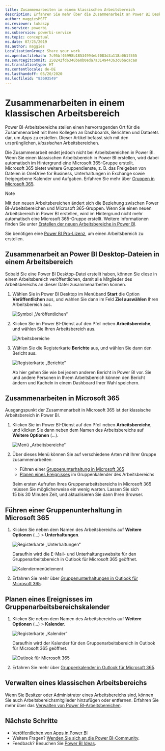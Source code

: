 ```yaml
---
title: Zusammenarbeiten in einem klassischen Arbeitsbereich
description: Erfahren Sie mehr über die Zusammenarbeit an Power BI Desktop-Dateien in Ihrem Arbeitsbereich und mithilfe von Microsoft 365-Diensten wie dem Freigeben von Dateien in OneDrive for Business, Unterhaltungen in Exchange, Kalendern und Aufgaben.
author: maggiesMSFT
ms.reviewer: lukaszp
ms.service: powerbi
ms.subservice: powerbi-service
ms.topic: conceptual
ms.date: 07/25/2019
ms.author: maggies
LocalizationGroup: Share your work
ms.openlocfilehash: 7c95bf46998b18534994ebf083d3a118a061f555
ms.sourcegitcommit: 250242fd6346b60b0eda7a314944363c0bacaca8
ms.translationtype: HT
ms.contentlocale: de-DE
ms.lasthandoff: 05/20/2020
ms.locfileid: "83693549"
---
```

# <a name="collaborate-in-a-classic-workspace"></a>Zusammenarbeiten in einem klassischen Arbeitsbereich
Power BI-Arbeitsbereiche stellen einen hervorragenden Ort für die Zusammenarbeit mit Ihren Kollegen an Dashboards, Berichten und Datasets dar, um *Apps* zu erstellen. Dieser Artikel befasst sich mit den ursprünglichen, *klassischen* Arbeitsbereichen.  

Die Zusammenarbeit endet jedoch nicht bei Arbeitsbereichen in Power BI. Wenn Sie einen klassischen Arbeitsbereich in Power BI erstellen, wird dabei automatisch im Hintergrund eine Microsoft 365-Gruppe erstellt. Microsoft 365 bietet weitere Gruppendienste, z. B. das Freigeben von Dateien in OneDrive for Business, Unterhaltungen in Exchange sowie freigegebene Kalender und Aufgaben. Erfahren Sie mehr über [Gruppen in Microsoft 365](https://support.office.com/article/Create-a-group-in-Office-365-7124dc4c-1de9-40d4-b096-e8add19209e9).

> [!NOTE]
> Mit den neuen Arbeitsbereichen ändert sich die Beziehung zwischen Power BI-Arbeitsbereichen und Microsoft 365-Gruppen. Wenn Sie einen neuen Arbeitsbereich in Power BI erstellen, wird im Hintergrund nicht mehr automatisch eine Microsoft 365-Gruppe erstellt. Weitere Informationen finden Sie unter [Erstellen der neuen Arbeitsbereiche in Power BI](service-create-the-new-workspaces.md).

Sie benötigen eine [Power BI Pro-Lizenz](../fundamentals/service-features-license-type.md), um einen Arbeitsbereich zu erstellen.

## <a name="collaborate-on-power-bi-desktop-files-in-a-workspace"></a>Zusammenarbeit an Power BI Desktop-Dateien in einem Arbeitsbereich
Sobald Sie eine Power BI Desktop-Datei erstellt haben, können Sie diese in einem Arbeitsbereich veröffentlichen, damit alle Mitglieder des Arbeitsbereichs an dieser Datei zusammenarbeiten können.

1. Wählen Sie in Power BI Desktop im Menüband **Start** die Option **Veröffentlichen** aus, und wählen Sie dann im Feld **Ziel auswählen** Ihren Arbeitsbereich aus.
   
    ![Symbol „Veröffentlichen“](media/service-collaborate-power-bi-workspace/power-bi-group-publish-pbix.png)
2. Klicken Sie im Power BI-Dienst auf den Pfeil neben **Arbeitsbereiche**, und wählen Sie Ihren Arbeitsbereich aus.
   
    ![Arbeitsbereiche](media/service-collaborate-power-bi-workspace/power-bi-workspace-nav-arrow.png)
3. Wählen Sie die Registerkarte **Berichte** aus, und wählen Sie dann den Bericht aus.
   
    ![Registerkarte „Berichte“](media/service-collaborate-power-bi-workspace/power-bi-workspace-report.png)
   
    Ab hier gehen Sie wie bei jedem anderen Bericht in Power BI vor. Sie und andere Personen in Ihrem Arbeitsbereich können den Bericht ändern und Kacheln in einem Dashboard Ihrer Wahl speichern.

## <a name="collaborate-in-microsoft-365"></a>Zusammenarbeiten in Microsoft 365
Ausgangspunkt der Zusammenarbeit in Microsoft 365 ist der klassische Arbeitsbereich in Power BI.

1. Klicken Sie im Power BI-Dienst auf den Pfeil neben **Arbeitsbereiche**, und klicken Sie dann neben dem Namen des Arbeitsbereichs auf **Weitere Optionen** (...). 
   
   ![Menü „Arbeitsbereiche“](media/service-collaborate-power-bi-workspace/power-bi-app-ellipsis.png)
2. Über dieses Menü können Sie auf verschiedene Arten mit Ihrer Gruppe zusammenarbeiten: 
   
   * Führen einer [Gruppenunterhaltung in Microsoft 365](#have-a-group-conversation-in-microsoft-365)
   * [Planen eines Ereignisses](#schedule-an-event-on-the-group-workspace-calendar) im Gruppenkalender des Arbeitsbereichs
   
   Beim ersten Aufrufen Ihres Gruppenarbeitsbereichs in Microsoft 365 müssen Sie möglicherweise ein wenig warten. Lassen Sie sich 15 bis 30 Minuten Zeit, und aktualisieren Sie dann Ihren Browser.

## <a name="have-a-group-conversation-in-microsoft-365"></a>Führen einer Gruppenunterhaltung in Microsoft 365
1. Klicken Sie neben dem Namen des Arbeitsbereichs auf **Weitere Optionen** (...) \> **Unterhaltungen**. 
   
    ![Registerkarte „Unterhaltungen“](media/service-collaborate-power-bi-workspace/power-bi-app-ellipsis.png)
   
   Daraufhin wird die E-Mail- und Unterhaltungswebsite für den Gruppenarbeitsbereich in Outlook für Microsoft 365 geöffnet.
   
   ![Kalendermenüelement](media/service-collaborate-power-bi-workspace/pbi_grps_o365convo.png)
2. Erfahren Sie mehr über [Gruppenunterhaltungen in Outlook für Microsoft 365](https://support.office.com/Article/Have-a-group-conversation-a0482e24-a769-4e39-a5ba-a7c56e828b22).

## <a name="schedule-an-event-on-the-group-workspace-calendar"></a>Planen eines Ereignisses im Gruppenarbeitsbereichskalender
1. Klicken Sie neben dem Namen des Arbeitsbereichs auf **Weitere Optionen** (...) \> **Kalender**. 
   
   ![Registerkarte „Kalender“](media/service-collaborate-power-bi-workspace/power-bi-app-ellipsis.png)
   
   Daraufhin wird der Kalender für den Gruppenarbeitsbereich in Outlook für Microsoft 365 geöffnet.
   
   ![Outlook für Microsoft 365](media/service-collaborate-power-bi-workspace/pbi_grps_o365_calendar.png)
2. Erfahren Sie mehr über [Gruppenkalender in Outlook für Microsoft 365](https://support.office.com/Article/Add-edit-and-subscribe-to-group-events-0cf1ad68-1034-4306-b367-d75e9818376a).

## <a name="manage-a-classic-workspace"></a>Verwalten eines klassischen Arbeitsbereichs
Wenn Sie Besitzer oder Administrator eines Arbeitsbereichs sind, können Sie auch Arbeitsbereichsmitglieder hinzufügen oder entfernen. Erfahren Sie mehr über das [Verwalten von Power BI-Arbeitsbereichen](service-manage-app-workspace-in-power-bi-and-office-365.md).

## <a name="next-steps"></a>Nächste Schritte
* [Veröffentlichen von Apps in Power BI](service-create-distribute-apps.md)
* Weitere Fragen? [Wenden Sie sich an die Power BI-Community](https://community.powerbi.com/).
* Feedback? Besuchen Sie [Power BI Ideas](https://ideas.powerbi.com/forums/265200-power-bi).
